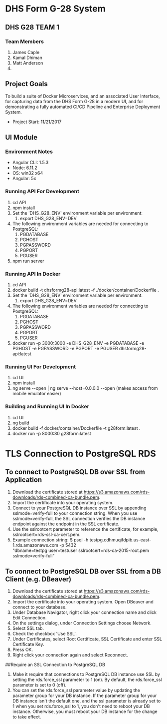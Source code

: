 # DHS Form G-28 System

## DHS G28 TEAM 1 

### Team Members

1.  James Caple
2.  Kamal Dhiman
3.  Matt Anderson
1.

## Project Goals
To build a suite of Docker Microservices, and an associated User Interface, for capturing data from the DHS Form G-28 in a modern UI, and for demonstrating a fully automated CI/CD Pipeline and Enterprise Deployment System.

- Project Start: 11/21/2017

## UI Module
### Environment Notes
- Angular CLI: 1.5.3
- Node: 6.11.2
- OS: win32 x64
- Angular: 5x

### Running API For Development
1.  cd API
1.  npm install
1.  Set the 'DHS_G28_ENV' environment variable per environment:
    1.  export DHS_G28_ENV=DEV
1.  The following environment variables are needed for connecting to PostgreSQL:
    1.  PGDATABASE
    1.  PGHOST
    1.  PGPASSWORD
    1.  PGPORT
    1.  PGUSER
1.  npm run server

### Running API In Docker
1.  cd API
1.  docker build -t dhsformg28-api:latest -f ./docker/container/Dockerfile .
1.  Set the 'DHS_G28_ENV' environment variable per environment:
    1.  export DHS_G28_ENV=DEV
1.  The following environment variables are needed for connecting to PostgreSQL:
    1.  PGDATABASE
    1.  PGHOST
    1.  PGPASSWORD
    1.  PGPORT
    1.  PGUSER
1.  docker run -p 3000:3000 -e DHS_G28_ENV -e PGDATABASE -e PGHOST -e PGPASSWORD -e PGPORT -e PGUSER dhsformg28-api:latest

### Running UI For Development
1.  cd UI
1.  npm install
1.  ng serve --open | ng serve --host=0.0.0.0 --open (makes access from mobile emulator easier)

### Building and Running UI In Docker
1.  cd UI
1.  ng build
1.  docker build -f docker/container/Dockerfile -t g28form:latest .
1.  docker run -p 8000:80 g28form:latest

# TLS Connection to PostgreSQL RDS

## To connect to PostgreSQL DB over SSL from Application

1. Download the certificate stored at https://s3.amazonaws.com/rds-downloads/rds-combined-ca-bundle.pem.
2. Import the certificate into your operating system.
3. Connect to your PostgreSQL DB instance over SSL by appending sslmode=verify-full to your connection string. When you use     sslmode=verify-full, the SSL connection verifies the DB instance endpoint against the endpoint in the SSL certificate.
4. Use the sslrootcert parameter to reference the certificate, for example, sslrootcert=rds-ssl-ca-cert.pem.
5. Example connection string: 
    $ psql -h testpg.cdhmuqifdpib.us-east-1.rds.amazonaws.com -p 5432 \
    "dbname=testpg user=testuser sslrootcert=rds-ca-2015-root.pem sslmode=verify-full"

## To connect to PostgreSQL DB over SSL from a DB Client (e.g. DBeaver)
1. Download the certificate stored at https://s3.amazonaws.com/rds-downloads/rds-combined-ca-bundle.pem.
2. Import the certificate into your operating system.
Open DBeaver and connect to your database.
3. Under Database Navigator, right click your connection name and click Edit Connection.
4. On the settings dialog, under Connection Settings choose Network.
5. Select SSL tab.
6. Check the checkbox 'Use SSL'.
7. Under Certificates, select Root Certificate, SSL Certificate and enter SSL Certificate Key.
8. Press OK.
9. Right click your connection again and select Reconnect.

##Require an SSL Connection to PostgreSQL DB
1. Make it require that connections to PostgreSQL DB instance use SSL by setting the rds.force_ssl parameter to 1 (on). By default, the rds.force_ssl parameter is set to 0 (off).
2. You can set the rds.force_ssl parameter value by updating the parameter group for your DB instance. If the parameter group for your DB instance isn't the default one, and the ssl parameter is already set to 1 when you set rds.force_ssl to 1, you don't need to reboot your DB instance. Otherwise, you must reboot your DB instance for the change to take effect.
